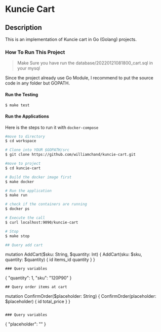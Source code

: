 # Kuncie Cart

## Description
This is an implementation of Kuncie cart in Go (Golang) projects.

### How To Run This Project
> Make Sure you have run the database/20220121081800_cart.sql in your mysql


Since the project already use Go Module, I recommend to put the source code in any folder but GOPATH.

#### Run the Testing

```bash
$ make test
```

#### Run the Applications
Here is the steps to run it with `docker-compose`

```bash
#move to directory
$ cd workspace

# Clone into YOUR $GOPATH/src
$ git clone https://github.com/williamchand/kuncie-cart.git

#move to project
$ cd kuncie-cart

# Build the docker image first
$ make docker

# Run the application
$ make run

# check if the containers are running
$ docker ps

# Execute the call
$ curl localhost:9090/kuncie-cart

# Stop
$ make stop

## Query add cart
```
mutation AddCart($sku: String, $quantity: Int) {
  AddCart(sku: $sku, quantity: $quantity) {
    id
    items_id
    quantity
  }
}

```
### Query variables
```
{
  "quantity": 1,
  "sku": "120P90"
}
```
## Query order items at cart
```
mutation ConfirmOrder($placeholder: String) {
  ConfirmOrder(placeholder: $placeholder) {
    id
    total_price
  }
}
```

### Query variables
```
{
  "placeholder": ""
}
```
